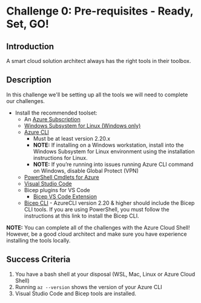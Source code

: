 # Challenge 0: Pre-requisites - Ready, Set, GO! 

## Introduction

A smart cloud solution architect always has the right tools in their toolbox. 

## Description

In this challenge we'll be setting up all the tools we will need to complete our challenges.

- Install the recommended toolset:
  - An [Azure Subscription](https://azure.microsoft.com/en-us/free/)
  - [Windows Subsystem for Linux (Windows only)](https://docs.microsoft.com/en-us/windows/wsl/install-win10)
  - [Azure CLI](https://docs.microsoft.com/en-us/cli/azure/install-azure-cli)
    - Must be at least version 2.20.x
    - **NOTE:** If installing on a Windows workstation, install into the Windows Subsystem for Linux environment using the installation instructions for Linux.
    - **NOTE:** If you’re running into issues running Azure CLI command on Windows, disable Global Protect (VPN)
  - [PowerShell Cmdlets for Azure](https://docs.microsoft.com/en-us/powershell/azure/install-az-ps?view=azps-6.4.0)
  - [Visual Studio Code](https://code.visualstudio.com/)
  - Bicep plugins for VS Code
    - [Bicep VS Code Extension](https://marketplace.visualstudio.com/items?itemName=ms-azuretools.vscode-bicep)
   - [Bicep CLI](https://docs.microsoft.com/en-us/azure/azure-resource-manager/bicep/install) - AzureCLI version 2.20 & higher should include the Bicep CLI tools.  If you are using PowerShell, you must follow the instructions at this link to install the Bicep CLI.


**NOTE:** You can complete all of the challenges with the Azure Cloud Shell!  However, be a good cloud architect and make sure you have experience installing the tools locally.

## Success Criteria

1. You have a bash shell at your disposal (WSL, Mac, Linux or Azure Cloud Shell)
1. Running `az --version` shows the version of your Azure CLI
1. Visual Studio Code and Bicep tools are installed.